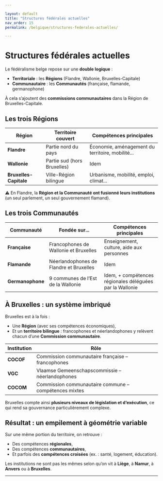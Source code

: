 ```yaml
---

layout: default
title: "Structures fédérales actuelles"
nav_order: 15
permalink: /belgique/structures-federales-actuelles/

---
```



# Structures fédérales actuelles

Le fédéralisme belge repose sur une **double logique** :

- **Territoriale** : les **Régions** (Flandre, Wallonie, Bruxelles-Capitale)
- **Communautaire** : les **Communautés** (française, flamande, germanophone)

À cela s’ajoutent des **commissions communautaires** dans la Région de Bruxelles-Capitale.

## Les trois Régions

| Région                | Territoire couvert        | Compétences principales                            |
|----------------------|---------------------------|-----------------------------------------------------|
| **Flandre**          | Partie nord du pays       | Économie, aménagement du territoire, mobilité...    |
| **Wallonie**         | Partie sud (hors Bruxelles) | Idem                                                |
| **Bruxelles-Capitale** | Ville-Région bilingue     | Urbanisme, mobilité, emploi, climat...              |

⚠️ En Flandre, la **Région et la Communauté ont fusionné leurs institutions** (un seul parlement, un seul gouvernement flamand).

## Les trois Communautés

| Communauté           | Fondée sur...           | Compétences principales                             |
|----------------------|--------------------------|------------------------------------------------------|
| **Française**        | Francophones de Wallonie et Bruxelles | Enseignement, culture, aide aux personnes |
| **Flamande**         | Néerlandophones de Flandre et Bruxelles | Idem                                            |
| **Germanophone**     | 9 communes de l’Est de la Wallonie | Idem, + compétences régionales déléguées par la Wallonie |

## À Bruxelles : un système imbriqué

Bruxelles est à la fois :

- Une **Région** (avec ses compétences économiques),
- Et un **territoire bilingue** : francophones et néerlandophones y relèvent chacun d’une **Commission communautaire**.

| Institution | Rôle                                                  |
|-------------|--------------------------------------------------------|
| **COCOF**   | Commission communautaire française – francophones     |
| **VGC**     | Vlaamse Gemeenschapscommissie – néerlandophones       |
| **COCOM**   | Commission communautaire commune – compétences mixtes |

Bruxelles compte ainsi **plusieurs niveaux de législation et d’exécution**, ce qui rend sa gouvernance particulièrement complexe.

## Résultat : un empilement à géométrie variable

Sur une même portion du territoire, on retrouve :

- Des compétences **régionales**,
- Des compétences **communautaires**,
- Et parfois des **compétences croisées** (ex. : santé, logement, éducation).

Les institutions ne sont pas les mêmes selon qu’on vit à **Liège**, à **Namur**, à **Anvers** ou à **Bruxelles**.

---

[^1]: Reuchamps, Min et al. *Les systèmes politiques en Belgique*. Larcier, 2019.  
[^2]: Deschouwer, Kris. *The Politics of Belgium*. Palgrave Macmillan, 2012.  
[^3]: CRISP. *Les institutions de la Belgique fédérale*. Courrier hebdomadaire, 2017.
